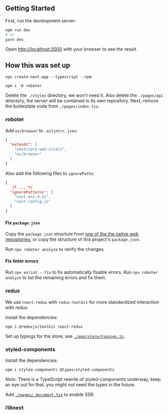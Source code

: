 ## Getting Started

First, run the development server:

```bash
npm run dev
# or
yarn dev
```

Open [http://localhost:3000](http://localhost:3000) with your browser to see the result.

## How this was set up

```shell
npx create-next-app --typescript --npm

npm i -D roboter
```

Delete the `./styles` directory, we won't need it.
Also delete the `./pages/api` directory, the server will be contained in its own repository.
Next, remove the boilerplate code from `./pages/index.tsx`.

### roboter

Add `es/browser` to `.eslintrc.json`:
```json
{
  "extends": [
    "next/core-web-vitals",
    "es/browser"
  ]
}
```

Also add the following files to `ignorePaths`:

```json lines
{
   /* ... */
  "ignorePatterns": [
    "next-env.d.ts",
    "next.config.js"
  ]
}
```

#### Fix `package.json`

Copy the `package.json` structure from [one of the the native web repositories](https://github.com/thenativeweb/aira/blob/main/package.json),
or copy the structure of this project's `package.json`.

Run `npx roboter analyze` to verify the changes.

#### Fix linter errors

Run `npx eslint --fix` to fix automatically fixable errors.
Run `npx roboter analyze` to list the remaining errors and fix them.

### redux

We use `react-redux` with `redux-toolkit` for more standardized interaction with redux.

Install the dependencies:
```shell
npm i @reduxjs/toolkit react-redux
```

Set up typings for the store, see [`./app/store/typings.ts`](./app/store/typings.ts).

### styled-components

Install the dependencies:
```shell
npm i styled-components @types/styled-components
```

_Note_: There is a TypeScript rewrite of styled-components underway, keep an eye out for that, you might not need the types in the future. 

Add [`./pages/_document.tsx`](./pages/_document.tsx) to enable SSR. 

### i18next